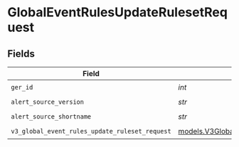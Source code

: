 # GlobalEventRulesUpdateRulesetRequest


## Fields

| Field                                                                                                | Type                                                                                                 | Required                                                                                             | Description                                                                                          |
| ---------------------------------------------------------------------------------------------------- | ---------------------------------------------------------------------------------------------------- | ---------------------------------------------------------------------------------------------------- | ---------------------------------------------------------------------------------------------------- |
| `ger_id`                                                                                             | *int*                                                                                                | :heavy_check_mark:                                                                                   | N/A                                                                                                  |
| `alert_source_version`                                                                               | *str*                                                                                                | :heavy_check_mark:                                                                                   | N/A                                                                                                  |
| `alert_source_shortname`                                                                             | *str*                                                                                                | :heavy_check_mark:                                                                                   | N/A                                                                                                  |
| `v3_global_event_rules_update_ruleset_request`                                                       | [models.V3GlobalEventRulesUpdateRulesetRequest](../models/v3globaleventrulesupdaterulesetrequest.md) | :heavy_check_mark:                                                                                   | N/A                                                                                                  |